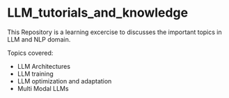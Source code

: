 # LLM_tutorials_and_knowledge

This Repository is a learning excercise to discusses the important topics in LLM and NLP domain.

Topics covered:

- LLM Architectures
- LLM training
- LLM optimization and adaptation
- Multi Modal LLMs